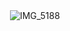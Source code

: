 ㅤㅤㅤㅤㅤㅤㅤㅤㅤ![IMG_5188](https://github.com/user-attachments/assets/49a153a4-4635-4c7c-ac5e-c9060648186d)
